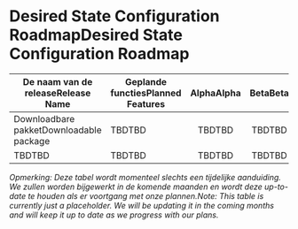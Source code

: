# <a name="desired-state-configuration-roadmap"></a><span data-ttu-id="e2667-101">Desired State Configuration Roadmap</span><span class="sxs-lookup"><span data-stu-id="e2667-101">Desired State Configuration Roadmap</span></span>

| <span data-ttu-id="e2667-102">De naam van de release</span><span class="sxs-lookup"><span data-stu-id="e2667-102">Release Name</span></span> | <span data-ttu-id="e2667-103">Geplande functies</span><span class="sxs-lookup"><span data-stu-id="e2667-103">Planned Features</span></span> | <span data-ttu-id="e2667-104">Alpha</span><span class="sxs-lookup"><span data-stu-id="e2667-104">Alpha</span></span> | <span data-ttu-id="e2667-105">Beta</span><span class="sxs-lookup"><span data-stu-id="e2667-105">Beta</span></span> | <span data-ttu-id="e2667-106">RTM</span><span class="sxs-lookup"><span data-stu-id="e2667-106">RTM</span></span> |
| ---- | -------- | :-------: | :-------:| :-----: |
| <span data-ttu-id="e2667-107">Downloadbare pakket</span><span class="sxs-lookup"><span data-stu-id="e2667-107">Downloadable package</span></span> | <span data-ttu-id="e2667-108">TBD</span><span class="sxs-lookup"><span data-stu-id="e2667-108">TBD</span></span> | <span data-ttu-id="e2667-109">TBD</span><span class="sxs-lookup"><span data-stu-id="e2667-109">TBD</span></span> | <span data-ttu-id="e2667-110">TBD</span><span class="sxs-lookup"><span data-stu-id="e2667-110">TBD</span></span> | <span data-ttu-id="e2667-111">TBD</span><span class="sxs-lookup"><span data-stu-id="e2667-111">TBD</span></span> |
| <span data-ttu-id="e2667-112">TBD</span><span class="sxs-lookup"><span data-stu-id="e2667-112">TBD</span></span> | <span data-ttu-id="e2667-113">TBD</span><span class="sxs-lookup"><span data-stu-id="e2667-113">TBD</span></span> | <span data-ttu-id="e2667-114">TBD</span><span class="sxs-lookup"><span data-stu-id="e2667-114">TBD</span></span> | <span data-ttu-id="e2667-115">TBD</span><span class="sxs-lookup"><span data-stu-id="e2667-115">TBD</span></span> | <span data-ttu-id="e2667-116">TBD</span><span class="sxs-lookup"><span data-stu-id="e2667-116">TBD</span></span> |

<span data-ttu-id="e2667-117">*Opmerking: Deze tabel wordt momenteel slechts een tijdelijke aanduiding. We zullen worden bijgewerkt in de komende maanden en wordt deze up-to-date te houden als er voortgang met onze plannen.*</span><span class="sxs-lookup"><span data-stu-id="e2667-117">*Note: This table is currently just a placeholder. We will be updating it in the coming months and will keep it up to date as we progress with our plans.*</span></span>